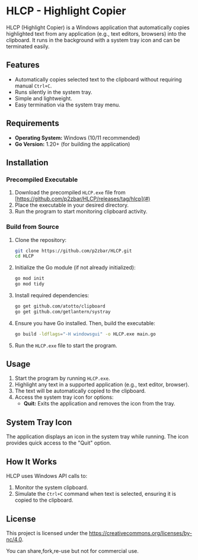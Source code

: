 # HLCP - Highlight Copier

HLCP (Highlight Copier) is a Windows application that automatically copies highlighted text from any application (e.g., text editors, browsers) into the clipboard. It runs in the background with a system tray icon and can be terminated easily.

## Features
- Automatically copies selected text to the clipboard without requiring manual `Ctrl+C`.
- Runs silently in the system tray.
- Simple and lightweight.
- Easy termination via the system tray menu.

## Requirements
- **Operating System:** Windows (10/11 recommended)
- **Go Version:** 1.20+ (for building the application)

## Installation
### Precompiled Executable
1. Download the precompiled `HLCP.exe` file from [https://github.com/p2zbar/HLCP/releases/tag/hlcp](#)
2. Place the executable in your desired directory.
3. Run the program to start monitoring clipboard activity.

### Build from Source
1. Clone the repository:
   ```bash
   git clone https://github.com/p2zbar/HLCP.git
   cd HLCP
   ```
2. Initialize the Go module (if not already initialized):
   ```bash
   go mod init 
   go mod tidy
   ```
3. Install required dependencies:
   ```bash
   go get github.com/atotto/clipboard
   go get github.com/getlantern/systray
   ```
4. Ensure you have Go installed. Then, build the executable:
   ```bash
   go build -ldflags="-H windowsgui" -o HLCP.exe main.go
   ```
5. Run the `HLCP.exe` file to start the program.

## Usage
1. Start the program by running `HLCP.exe`.
2. Highlight any text in a supported application (e.g., text editor, browser).
3. The text will be automatically copied to the clipboard.
4. Access the system tray icon for options:
   - **Quit:** Exits the application and removes the icon from the tray.

## System Tray Icon
The application displays an icon in the system tray while running. The icon provides quick access to the "Quit" option.

## How It Works
HLCP uses Windows API calls to:
1. Monitor the system clipboard.
2. Simulate the `Ctrl+C` command when text is selected, ensuring it is copied to the clipboard.


## License
This project is licensed under the https://creativecommons.org/licenses/by-nc/4.0.

You can share,fork,re-use but not for commercial use.


